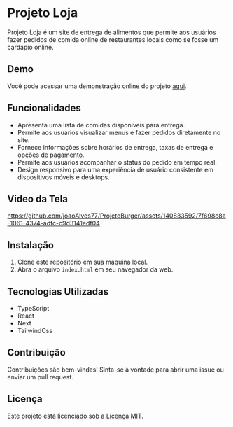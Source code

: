 # Projeto Loja

Projeto Loja é um site de entrega de alimentos que permite aos usuários fazer pedidos de comida online de restaurantes locais como se fosse um cardapio online.

## Demo
Você pode acessar uma demonstração online do projeto [aqui](https://projeto-loja-one.vercel.app/).

## Funcionalidades

- Apresenta uma lista de comidas disponíveis para entrega.
- Permite aos usuários visualizar menus e fazer pedidos diretamente no site.
- Fornece informações sobre horários de entrega, taxas de entrega e opções de pagamento.
- Permite aos usuários acompanhar o status do pedido em tempo real.
- Design responsivo para uma experiência de usuário consistente em dispositivos móveis e desktops.

## Video da Tela
https://github.com/joaoAlves77/ProjetoBurger/assets/140833592/7f698c8a-1061-4374-adfc-c9d3141edf04

## Instalação

1. Clone este repositório em sua máquina local.
2. Abra o arquivo `index.html` em seu navegador da web.

## Tecnologias Utilizadas
- TypeScript
- React
- Next
- TailwindCss

## Contribuição

Contribuições são bem-vindas! Sinta-se à vontade para abrir uma issue ou enviar um pull request.

## Licença

Este projeto está licenciado sob a [Licença MIT](LICENSE).
